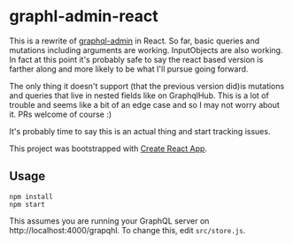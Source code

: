 # graphl-admin-react

This is a rewrite of [graphql-admin](https://github.com/gaslight/graphql-admin) in React. So far, basic queries and mutations including arguments
are working. InputObjects are also working. In fact at this point it's probably safe to say
the react based version is farther along and more likely to be what I'll pursue going forward.

The only thing it doesn't support (that the previous version did)is mutations and queries that live
in nested fields like on GraphqlHub. This is a lot of trouble and seems like a bit of an edge case and so I may not worry about it. PRs welcome of course :)

It's probably time to say this is an actual thing and start tracking issues.

This project was bootstrapped with [Create React App](https://github.com/facebookincubator/create-react-app).

## Usage

```
npm install
npm start
```
This assumes you are running your GraphQL server on http://localhost:4000/grapqhl. To
change this, edit `src/store.js`.
